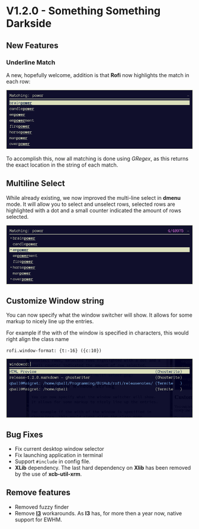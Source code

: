 # V1.2.0 - Something Something Darkside 

## New Features

### Underline Match

A new, hopefully welcome, addition is that **Rofi** now  highlights the match in each row:

![Rofi Underline](./rofi-underline-match.png)

To accomplish this, now all matching is done using *GRegex*, as this returns the exact location in the string of each match.

## Multiline Select

While already existing, we now improved the multi-line select in **dmenu** mode. It will allow you to select and unselect rows, selected rows are highlighted with a dot and a small counter indicated the amount of rows selected.

![Rofi Multi Select](./rofi-multi-select.png)

## Customize Window string

You can now specify what the window switcher will show.
It allows for some markup to nicely line up the entries.

For example if the with of the window is specified in characters, this would right align the class name

```
rofi.window-format: {t:-16} ({c:10})
```

![Rofi Window title align](./rofi-window-align.png)

## Bug Fixes


* Fix current desktop window selector
* Fix launching application in terminal
* Support ```#include``` in config file.
* **XLib** dependency. The last hard dependency on **Xlib** has been removed by the use of **xcb-util-xrm**.

## Remove features

* Removed fuzzy finder
* Remove **[I3](http://www.i3wm.org)** workarounds. As **I3** has, for more then a year now, native support for EWHM.
